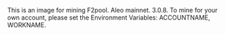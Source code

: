 This is an image for mining F2pool. Aleo mainnet. 3.0.8. 
To mine for your own account, please set the Environment Variables: ACCOUNTNAME, WORKNAME.
